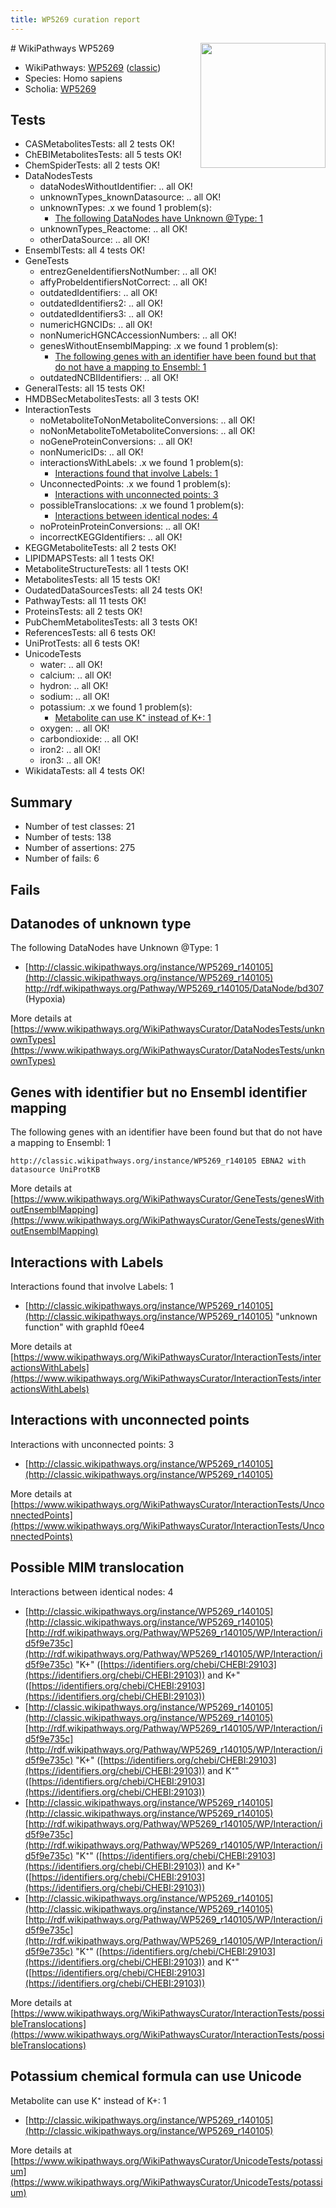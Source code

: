 ```yaml
---
title: WP5269 curation report
---
```


<img style="float: right; width: 200px" src="https://upload.wikimedia.org/wikipedia/commons/thumb/8/83/Wplogo_with_text_500.png/640px-Wplogo_with_text_500.png" />
# WikiPathways WP5269

* WikiPathways: [WP5269](https://wikipathways.org/pathways/WP5269) ([classic](https://classic.wikipathways.org/instance/WP5269))
* Species: Homo sapiens
* Scholia: [WP5269](https://scholia.toolforge.org/wikipathways/WP5269)
## Tests
* CASMetabolitesTests: all 2 tests OK!
* ChEBIMetabolitesTests: all 5 tests OK!
* ChemSpiderTests: all 2 tests OK!
* DataNodesTests
    * dataNodesWithoutIdentifier: .. all OK!
    * unknownTypes_knownDatasource: .. all OK!
    * unknownTypes: .x we found 1 problem(s):
        * [The following DataNodes have Unknown @Type: 1](#839973df)
    * unknownTypes_Reactome: .. all OK!
    * otherDataSource: .. all OK!
* EnsemblTests: all 4 tests OK!
* GeneTests
    * entrezGeneIdentifiersNotNumber: .. all OK!
    * affyProbeIdentifiersNotCorrect: .. all OK!
    * outdatedIdentifiers: .. all OK!
    * outdatedIdentifiers2: .. all OK!
    * outdatedIdentifiers3: .. all OK!
    * numericHGNCIDs: .. all OK!
    * nonNumericHGNCAccessionNumbers: .. all OK!
    * genesWithoutEnsemblMapping: .x we found 1 problem(s):
        * [The following genes with an identifier have been found but that do not have a mapping to Ensembl: 1](#40286d83)
    * outdatedNCBIIdentifiers: .. all OK!
* GeneralTests: all 15 tests OK!
* HMDBSecMetabolitesTests: all 3 tests OK!
* InteractionTests
    * noMetaboliteToNonMetaboliteConversions: .. all OK!
    * noNonMetaboliteToMetaboliteConversions: .. all OK!
    * noGeneProteinConversions: .. all OK!
    * nonNumericIDs: .. all OK!
    * interactionsWithLabels: .x we found 1 problem(s):
        * [Interactions found that involve Labels: 1](#630d2678)
    * UnconnectedPoints: .x we found 1 problem(s):
        * [Interactions with unconnected points: 3](#35a61adb)
    * possibleTranslocations: .x we found 1 problem(s):
        * [Interactions between identical nodes: 4](#1c118209)
    * noProteinProteinConversions: .. all OK!
    * incorrectKEGGIdentifiers: .. all OK!
* KEGGMetaboliteTests: all 2 tests OK!
* LIPIDMAPSTests: all 1 tests OK!
* MetaboliteStructureTests: all 1 tests OK!
* MetabolitesTests: all 15 tests OK!
* OudatedDataSourcesTests: all 24 tests OK!
* PathwayTests: all 11 tests OK!
* ProteinsTests: all 2 tests OK!
* PubChemMetabolitesTests: all 3 tests OK!
* ReferencesTests: all 6 tests OK!
* UniProtTests: all 6 tests OK!
* UnicodeTests
    * water: .. all OK!
    * calcium: .. all OK!
    * hydron: .. all OK!
    * sodium: .. all OK!
    * potassium: .x we found 1 problem(s):
        * [Metabolite can use K⁺ instead of K+: 1](#6cc0da79)
    * oxygen: .. all OK!
    * carbondioxide: .. all OK!
    * iron2: .. all OK!
    * iron3: .. all OK!
* WikidataTests: all 4 tests OK!


## Summary

* Number of test classes: 21
* Number of tests: 138
* Number of assertions: 275
* Number of fails: 6

## Fails

<a name="839973df" />

## Datanodes of unknown type

The following DataNodes have Unknown @Type: 1

* [http://classic.wikipathways.org/instance/WP5269_r140105](http://classic.wikipathways.org/instance/WP5269_r140105) http://rdf.wikipathways.org/Pathway/WP5269_r140105/DataNode/bd307 (Hypoxia)


More details at [https://www.wikipathways.org/WikiPathwaysCurator/DataNodesTests/unknownTypes](https://www.wikipathways.org/WikiPathwaysCurator/DataNodesTests/unknownTypes)

<a name="40286d83" />

## Genes with identifier but no Ensembl identifier mapping

The following genes with an identifier have been found but that do not have a mapping to Ensembl: 1
```
http://classic.wikipathways.org/instance/WP5269_r140105 EBNA2 with datasource UniProtKB
```

More details at [https://www.wikipathways.org/WikiPathwaysCurator/GeneTests/genesWithoutEnsemblMapping](https://www.wikipathways.org/WikiPathwaysCurator/GeneTests/genesWithoutEnsemblMapping)

<a name="630d2678" />

## Interactions with Labels

Interactions found that involve Labels: 1

* [http://classic.wikipathways.org/instance/WP5269_r140105](http://classic.wikipathways.org/instance/WP5269_r140105) "unknown function" with graphId f0ee4


More details at [https://www.wikipathways.org/WikiPathwaysCurator/InteractionTests/interactionsWithLabels](https://www.wikipathways.org/WikiPathwaysCurator/InteractionTests/interactionsWithLabels)

<a name="35a61adb" />

## Interactions with unconnected points

Interactions with unconnected points: 3

* [http://classic.wikipathways.org/instance/WP5269_r140105](http://classic.wikipathways.org/instance/WP5269_r140105)


More details at [https://www.wikipathways.org/WikiPathwaysCurator/InteractionTests/UnconnectedPoints](https://www.wikipathways.org/WikiPathwaysCurator/InteractionTests/UnconnectedPoints)

<a name="1c118209" />

## Possible MIM translocation

Interactions between identical nodes: 4

* [http://classic.wikipathways.org/instance/WP5269_r140105](http://classic.wikipathways.org/instance/WP5269_r140105) [http://rdf.wikipathways.org/Pathway/WP5269_r140105/WP/Interaction/id5f9e735c](http://rdf.wikipathways.org/Pathway/WP5269_r140105/WP/Interaction/id5f9e735c) "K+" ([https://identifiers.org/chebi/CHEBI:29103](https://identifiers.org/chebi/CHEBI:29103)) and 
K+" ([https://identifiers.org/chebi/CHEBI:29103](https://identifiers.org/chebi/CHEBI:29103))
* [http://classic.wikipathways.org/instance/WP5269_r140105](http://classic.wikipathways.org/instance/WP5269_r140105) [http://rdf.wikipathways.org/Pathway/WP5269_r140105/WP/Interaction/id5f9e735c](http://rdf.wikipathways.org/Pathway/WP5269_r140105/WP/Interaction/id5f9e735c) "K+" ([https://identifiers.org/chebi/CHEBI:29103](https://identifiers.org/chebi/CHEBI:29103)) and 
K⁺" ([https://identifiers.org/chebi/CHEBI:29103](https://identifiers.org/chebi/CHEBI:29103))
* [http://classic.wikipathways.org/instance/WP5269_r140105](http://classic.wikipathways.org/instance/WP5269_r140105) [http://rdf.wikipathways.org/Pathway/WP5269_r140105/WP/Interaction/id5f9e735c](http://rdf.wikipathways.org/Pathway/WP5269_r140105/WP/Interaction/id5f9e735c) "K⁺" ([https://identifiers.org/chebi/CHEBI:29103](https://identifiers.org/chebi/CHEBI:29103)) and 
K+" ([https://identifiers.org/chebi/CHEBI:29103](https://identifiers.org/chebi/CHEBI:29103))
* [http://classic.wikipathways.org/instance/WP5269_r140105](http://classic.wikipathways.org/instance/WP5269_r140105) [http://rdf.wikipathways.org/Pathway/WP5269_r140105/WP/Interaction/id5f9e735c](http://rdf.wikipathways.org/Pathway/WP5269_r140105/WP/Interaction/id5f9e735c) "K⁺" ([https://identifiers.org/chebi/CHEBI:29103](https://identifiers.org/chebi/CHEBI:29103)) and 
K⁺" ([https://identifiers.org/chebi/CHEBI:29103](https://identifiers.org/chebi/CHEBI:29103))


More details at [https://www.wikipathways.org/WikiPathwaysCurator/InteractionTests/possibleTranslocations](https://www.wikipathways.org/WikiPathwaysCurator/InteractionTests/possibleTranslocations)

<a name="6cc0da79" />

## Potassium chemical formula can use Unicode

Metabolite can use K⁺ instead of K+: 1

* [http://classic.wikipathways.org/instance/WP5269_r140105](http://classic.wikipathways.org/instance/WP5269_r140105)


More details at [https://www.wikipathways.org/WikiPathwaysCurator/UnicodeTests/potassium](https://www.wikipathways.org/WikiPathwaysCurator/UnicodeTests/potassium)

